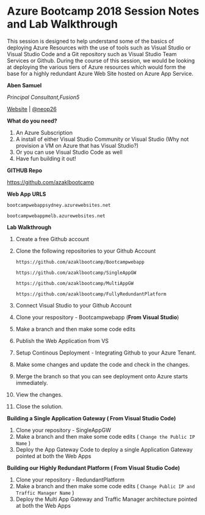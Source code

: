 # Azure Bootcamp 2018 Session Notes and Lab Walkthrough

This session is designed to help understand some of the basics of deploying Azure Resources with the use of tools such as Visual Studio or Visual Studio Code and a Git repository such as Visual Studio Team Services or Github. During the course of this session, we would be looking at deploying the various tiers of Azure resources which would form the base for a highly redundant Azure Web Site hosted on Azure App Service. 

**Aben Samuel**

_Principal Consultant,Fusion5_

[Website](http://wellytonian.com) | [@neop26](https://twitter.com/neop26)

**What do you need?**
1. An Azure Subscription
2. A install of either Visual Studio Community or Visual Studio (Why not provision a VM on Azure that has Visual Studio?)
3. Or you can use Visual Studio Code as well
4. Have fun building it out!

**GITHUB Repo**

https://github.com/azaklbootcamp

**Web App URLS**

`bootcampwebappsydney.azurewebsites.net`

`bootcampwebappmelb.azurewebsites.net`

**Lab Walkthrough**
1. Create a free Github account 
2. Clone the following repositories to your Github Account

	`https://github.com/azaklbootcamp/Bootcampwebapp`

	`https://github.com/azaklbootcamp/SingleAppGW`

    `https://github.com/azaklbootcamp/MultiAppGW`

    `https://github.com/azaklbootcamp/FullyRedundantPlatform`

3. Connect Visual Studio to your Github Account
4. Clone your respository - Bootcampwebapp (**From Visual Studio**)
5. Make a branch and then make some code edits
6. Publish the Web Application from VS
7. Setup Continous Deployment - Integrating Github to your Azure Tenant.
8. Make some changes and update the code and check in the changes.
9. Merge the branch so that you can see deployment onto Azure starts immediately.
10. View the changes.
11. Close the solution.

**Building a Single Application Gateway ( From Visual Studio Code)**
1. Clone your repository - SingleAppGW
2. Make a branch and then make some code edits ( `Change the Public IP Name` )
3. Deploy the App Gateway Code to deploy a single Application Gateway pointed at both the Web Apps

**Building our Highly Redundant Platform ( From Visual Studio Code)**
1. Clone your repository - RedundantPlatform
2. Make a branch and then make some code edits ( `Change Public IP and Traffic Manager Name` )
3. Deploy the Multi App Gateway and Traffic Manager architecture pointed at both the Web Apps

